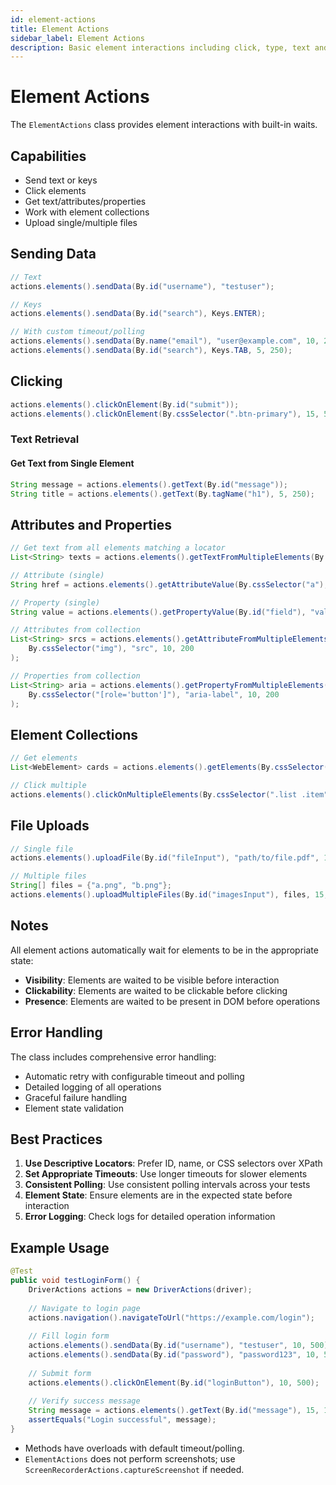 ```yaml
---
id: element-actions
title: Element Actions
sidebar_label: Element Actions
description: Basic element interactions including click, type, text and attributes
---
```


# Element Actions

The `ElementActions` class provides element interactions with built-in waits.

## Capabilities

- Send text or keys
- Click elements
- Get text/attributes/properties
- Work with element collections
- Upload single/multiple files

## Sending Data

```java
// Text
actions.elements().sendData(By.id("username"), "testuser");

// Keys
actions.elements().sendData(By.id("search"), Keys.ENTER);

// With custom timeout/polling
actions.elements().sendData(By.name("email"), "user@example.com", 10, 200);
actions.elements().sendData(By.id("search"), Keys.TAB, 5, 250);
```

## Clicking

```java
actions.elements().clickOnElement(By.id("submit"));
actions.elements().clickOnElement(By.cssSelector(".btn-primary"), 15, 500);
```

### Text Retrieval

#### Get Text from Single Element
```java
String message = actions.elements().getText(By.id("message"));
String title = actions.elements().getText(By.tagName("h1"), 5, 250);
```

## Attributes and Properties

```java
// Get text from all elements matching a locator
List<String> texts = actions.elements().getTextFromMultipleElements(By.cssSelector(".item"), 10, 500);

// Attribute (single)
String href = actions.elements().getAttributeValue(By.cssSelector("a"), "href", 10, 200);

// Property (single)
String value = actions.elements().getPropertyValue(By.id("field"), "value");

// Attributes from collection
List<String> srcs = actions.elements().getAttributeFromMultipleElements(
    By.cssSelector("img"), "src", 10, 200
);

// Properties from collection
List<String> aria = actions.elements().getPropertyFromMultipleElements(
    By.cssSelector("[role='button']"), "aria-label", 10, 200
);
```

## Element Collections

```java
// Get elements
List<WebElement> cards = actions.elements().getElements(By.cssSelector(".card"), 10, 200);

// Click multiple
actions.elements().clickOnMultipleElements(By.cssSelector(".list .item"), 10, 200);
```

## File Uploads

```java
// Single file
actions.elements().uploadFile(By.id("fileInput"), "path/to/file.pdf", 10, 200);

// Multiple files
String[] files = {"a.png", "b.png"};
actions.elements().uploadMultipleFiles(By.id("imagesInput"), files, 15, 200);
```

## Notes

All element actions automatically wait for elements to be in the appropriate state:

- **Visibility**: Elements are waited to be visible before interaction
- **Clickability**: Elements are waited to be clickable before clicking
- **Presence**: Elements are waited to be present in DOM before operations

## Error Handling

The class includes comprehensive error handling:
- Automatic retry with configurable timeout and polling
- Detailed logging of all operations
- Graceful failure handling
- Element state validation

## Best Practices

1. **Use Descriptive Locators**: Prefer ID, name, or CSS selectors over XPath
2. **Set Appropriate Timeouts**: Use longer timeouts for slower elements
3. **Consistent Polling**: Use consistent polling intervals across your tests
4. **Element State**: Ensure elements are in the expected state before interaction
5. **Error Logging**: Check logs for detailed operation information

## Example Usage

```java
@Test
public void testLoginForm() {
    DriverActions actions = new DriverActions(driver);
    
    // Navigate to login page
    actions.navigation().navigateToUrl("https://example.com/login");
    
    // Fill login form
    actions.elements().sendData(By.id("username"), "testuser", 10, 500);
    actions.elements().sendData(By.id("password"), "password123", 10, 500);
    
    // Submit form
    actions.elements().clickOnElement(By.id("loginButton"), 10, 500);
    
    // Verify success message
    String message = actions.elements().getText(By.id("message"), 15, 1000);
    assertEquals("Login successful", message);
}
``` 
- Methods have overloads with default timeout/polling.
- `ElementActions` does not perform screenshots; use `ScreenRecorderActions.captureScreenshot` if needed. 